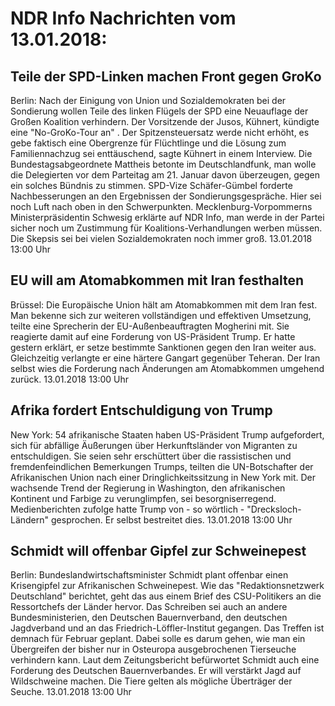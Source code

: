 # NDR Info Nachrichten vom 13.01.2018:


## Teile der SPD-Linken machen Front gegen GroKo
Berlin:       Nach der Einigung von Union und Sozialdemokraten bei der Sondierung wollen Teile des linken Flügels der SPD eine Neuauflage der Großen Koalition verhindern. Der Vorsitzende der Jusos, Kühnert, kündigte eine "No-GroKo-Tour an" . Der Spitzensteuersatz werde nicht erhöht, es gebe faktisch eine Obergrenze für Flüchtlinge und die Lösung zum Familiennachzug sei enttäuschend, sagte Kühnert in einem Interview. Die Bundestagsabgeordnete Mattheis betonte im Deutschlandfunk, man wolle die Delegierten vor dem Parteitag am 21. Januar davon überzeugen, gegen ein solches Bündnis zu stimmen. SPD-Vize Schäfer-Gümbel forderte Nachbesserungen an den Ergebnissen der Sondierungsgespräche. Hier sei noch Luft nach oben in den Schwerpunkten. Mecklenburg-Vorpommerns Ministerpräsidentin Schwesig erklärte auf NDR Info, man werde in der Partei sicher noch um Zustimmung für Koalitions-Verhandlungen werben müssen. Die Skepsis sei bei vielen Sozialdemokraten noch immer groß. 13.01.2018 13:00 Uhr 

## EU will am Atomabkommen mit Iran festhalten
Brüssel:         Die Europäische Union hält am Atomabkommen mit dem Iran fest. Man bekenne sich zur weiteren vollständigen und effektiven Umsetzung, teilte eine Sprecherin der EU-Außenbeauftragten Mogherini mit. Sie reagierte damit auf eine Forderung von US-Präsident Trump. Er hatte gestern erklärt, er setze bestimmte Sanktionen gegen den Iran weiter aus. Gleichzeitig verlangte er eine härtere Gangart gegenüber Teheran. Der Iran selbst wies die Forderung nach Änderungen am Atomabkommen umgehend zurück. 13.01.2018 13:00 Uhr 

## Afrika fordert Entschuldigung von Trump
New York:   	54 afrikanische Staaten haben US-Präsident Trump aufgefordert, sich für abfällige Äußerungen über Herkunftsländer von Migranten zu entschuldigen. Sie seien sehr erschüttert über die rassistischen und fremdenfeindlichen Bemerkungen Trumps, teilten die UN-Botschafter der Afrikanischen Union nach einer Dringlichkeitssitzung in New York mit. Der wachsende Trend der Regierung in Washington, den afrikanischen Kontinent und Farbige zu verunglimpfen, sei besorgniserregend. Medienberichten zufolge hatte Trump von - so wörtlich - "Drecksloch-Ländern" gesprochen. Er selbst bestreitet dies. 13.01.2018 13:00 Uhr 

## Schmidt will offenbar Gipfel zur Schweinepest
Berlin: Bundeslandwirtschaftsminister Schmidt plant offenbar einen Krisengipfel zur Afrikanischen Schweinepest. Wie das "Redaktionsnetzwerk Deutschland" berichtet, geht das aus einem Brief des CSU-Politikers  an die Ressortchefs der Länder hervor. Das Schreiben sei auch an andere Bundesministerien, den Deutschen Bauernverband, den deutschen Jagdverband und an das Friedrich-Löffler-Institut gegangen. Das Treffen ist demnach für Februar geplant. Dabei solle es darum gehen, wie man ein Übergreifen der bisher nur in Osteuropa ausgebrochenen Tierseuche verhindern kann. Laut dem Zeitungsbericht befürwortet Schmidt auch eine Forderung des Deutschen Bauernverbandes. Er will verstärkt Jagd auf Wildschweine machen. Die Tiere gelten als mögliche Überträger der Seuche. 13.01.2018 13:00 Uhr 
